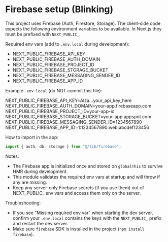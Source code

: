 # Firebase setup (Blinking)

This project uses Firebase (Auth, Firestore, Storage). The client-side code expects the following environment variables to be available. In Next.js they must be prefixed with `NEXT_PUBLIC_`.

Required env vars (add to `.env.local` during development):

- NEXT_PUBLIC_FIREBASE_API_KEY
- NEXT_PUBLIC_FIREBASE_AUTH_DOMAIN
- NEXT_PUBLIC_FIREBASE_PROJECT_ID
- NEXT_PUBLIC_FIREBASE_STORAGE_BUCKET
- NEXT_PUBLIC_FIREBASE_MESSAGING_SENDER_ID
- NEXT_PUBLIC_FIREBASE_APP_ID

Example `.env.local` (do NOT commit this file):

NEXT_PUBLIC_FIREBASE_API_KEY=AIza...your_api_key_here
NEXT_PUBLIC_FIREBASE_AUTH_DOMAIN=your-app.firebaseapp.com
NEXT_PUBLIC_FIREBASE_PROJECT_ID=your-app-id
NEXT_PUBLIC_FIREBASE_STORAGE_BUCKET=your-app.appspot.com
NEXT_PUBLIC_FIREBASE_MESSAGING_SENDER_ID=1234567890
NEXT_PUBLIC_FIREBASE_APP_ID=1:1234567890:web:abcdef123456

How to import in the app:

```ts
import { auth, db, storage } from "@/lib/firebase";
```

Notes:
- The Firebase app is initialized once and stored on `globalThis` to survive HMR during development.
- This module validates the required env vars at startup and will throw if any are missing.
- Keep any server-only Firebase secrets (if you use them) out of NEXT_PUBLIC_ env vars and access them only on the server.

Troubleshooting:
- If you see "Missing required env var" when starting the dev server, confirm your `.env.local` contains the keys with the `NEXT_PUBLIC_` prefix and restart the dev server.
- Make sure `firebase` SDK is installed in the project (`npm install firebase`).

